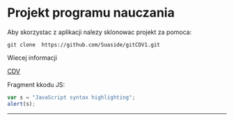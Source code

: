 # Projekt programu nauczania

Aby skorzystac z aplikacji nalezy sklonowac projekt za pomoca:

```
git clone  https://github.com/Suaside/gitCDV1.git
```

Wiecej informacji

[CDV](https://www.google.com/search?q=cdv&oq=cdv&aqs=chrome.0.69i59j0l5.1073j0j8&sourceid=chrome&ie=UTF-8)

Fragment kkodu JS:
```javascript
var s = "JavaScript syntax highlighting";
alert(s);
```

---
